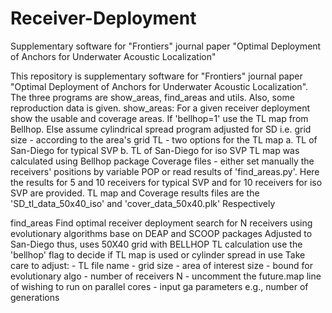 # Receiver-Deployment
Supplementary software for "Frontiers" journal paper "Optimal Deployment of Anchors for Underwater Acoustic Localization" 

This repository is supplementary software for "Frontiers" journal paper "Optimal Deployment of Anchors for Underwater Acoustic Localization".
The three programs are show_areas, find_areas and utils. Also, some reproduction data is given. 
show_areas:
For a given receiver deployment show the usable and coverage areas.
If 'bellhop=1' use the TL map from Bellhop. Else assume cylindrical spread
program adjusted for SD i.e.
grid size - according to the area's grid
TL - two options for the TL map
    a. TL of San-Diego for typical SVP
    b. TL of San-Diego for iso SVP
TL map was calculated using Bellhop package
Coverage files -
either set manually the receivers' positions by variable POP or read results of
'find_areas.py'. Here the results for 5 and 10 receivers for typical SVP and
for 10 receivers for iso SVP are provided.
TL map and Coverage results files are the
    'SD_tl_data_50x40_iso' and
    'cover_data_50x40.plk'
Respectively

find_areas
Find optimal receiver deployment search for N receivers using evolutionary
algorithms base on DEAP and SCOOP packages
Adjusted to San-Diego thus, uses 50X40 grid with BELLHOP TL calculation
use the 'bellhop' flag to decide if TL map is used or cylinder spread in use
Take care to adjust:
    - TL file name
    - grid size
    - area of interest size
    - bound for evolutionary algo
    - number of receivers N
    - uncomment the future.map line of wishing to run on parallel cores
    - input ga parameters e.g., number of generations

